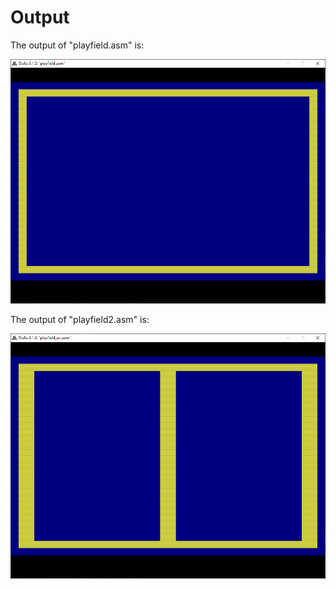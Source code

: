 # Output

The output of "playfield.asm" is:

![Playfield](https://github.com/lucpena/Atari2600/blob/master/4.%20Playfield/ss/playfield.png)

The output of "playfield2.asm" is:

![Playfield](https://github.com/lucpena/Atari2600/blob/master/4.%20Playfield/ss/playfield2.png)

